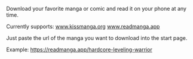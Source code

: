 Download your favorite manga or comic and read it on your phone at any time.

Currently supports:
www.kissmanga.org
www.readmanga.app

Just paste the url of the manga you want to download into the start page. 

Example: https://readmanga.app/hardcore-leveling-warrior
